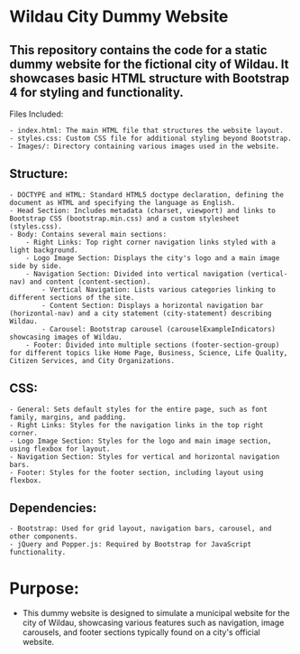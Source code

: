 # Wildau City Dummy Website

## This repository contains the code for a static dummy website for the fictional city of Wildau. It showcases basic HTML structure with Bootstrap 4 for styling and functionality.
Files Included:

    - index.html: The main HTML file that structures the website layout.
    - styles.css: Custom CSS file for additional styling beyond Bootstrap.
    - Images/: Directory containing various images used in the website.
   

## Structure:

    - DOCTYPE and HTML: Standard HTML5 doctype declaration, defining the document as HTML and specifying the language as English.
    - Head Section: Includes metadata (charset, viewport) and links to Bootstrap CSS (bootstrap.min.css) and a custom stylesheet (styles.css).
    - Body: Contains several main sections:
        - Right Links: Top right corner navigation links styled with a light background.
        - Logo Image Section: Displays the city's logo and a main image side by side.
        - Navigation Section: Divided into vertical navigation (vertical-nav) and content (content-section).
            - Vertical Navigation: Lists various categories linking to different sections of the site.
            - Content Section: Displays a horizontal navigation bar (horizontal-nav) and a city statement (city-statement) describing Wildau.
            - Carousel: Bootstrap carousel (carouselExampleIndicators) showcasing images of Wildau.
        - Footer: Divided into multiple sections (footer-section-group) for different topics like Home Page, Business, Science, Life Quality, Citizen Services, and City Organizations.

## CSS:

    - General: Sets default styles for the entire page, such as font family, margins, and padding.
    - Right Links: Styles for the navigation links in the top right corner.
    - Logo Image Section: Styles for the logo and main image section, using flexbox for layout.
    - Navigation Section: Styles for vertical and horizontal navigation bars.
    - Footer: Styles for the footer section, including layout using flexbox.

## Dependencies:

    - Bootstrap: Used for grid layout, navigation bars, carousel, and other components.
    - jQuery and Popper.js: Required by Bootstrap for JavaScript functionality.

# Purpose:

- This dummy website is designed to simulate a municipal website for the  city of Wildau, showcasing various features such as navigation, image carousels, and footer sections typically found on a city's official website.
